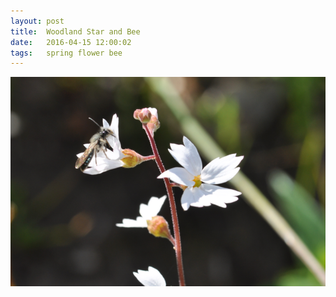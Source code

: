 ```yaml
---
layout: post
title:  Woodland Star and Bee
date:   2016-04-15 12:00:02
tags: 	spring flower bee
---
```


![Bee and Woodland Star](/assets/bee-and-woodland-star.png)